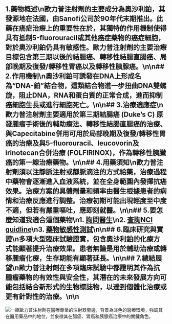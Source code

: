 ## 1.藥物概述\n歐力普注射劑的主要成分為奧沙利鉑，其發源地在法國，由Sanofi公司於90年代末期推出。此藥在癌症治療上的重要性在於，其獨特的作用機制使得具有抵制5-fluorouracil或其他癌症藥物的癌症細胞，對於奧沙利鉑仍具有敏感性。歐力普注射劑的主要治療目標包含第三期以後的結腸癌、轉移性結腸直腸癌、局部晚期及復發/轉移性胃癌以及轉移性胰腺癌。\n\n## 2.作用機制\n奧沙利鉑可誘發在DNA上形成名為“DNA-鉑”結合物，這類結合物進一步扭曲DNA雙螺旋，阻止DNA，RNA和蛋白質的正常合成，進而抑制癌細胞生長或進行細胞死亡。\n\n## 3.治療適應症\n歐力普注射劑主要適用於第三期結腸癌 (Duke’s C) 原發腫瘤手術後的輔助療法、轉移性結腸直腸癌的治療、與Capecitabine併用可用於局部晚期及復發/轉移性胃癌的治療及與5-fluorouracil、leucovorin及irinotecan合併治療 (FOLFIRINOX)，作為轉移性胰臟癌的第一線治療藥物。\n\n## 4.用藥須知\n歐力普注射劑須以注靜脈注射或靜脈滴注的方式給藥，治療過程中藥物會逐漸進入血液系統，並在全身範圍內發揮抗癌效果。治療方案的具體劑量和頻率由醫生根據患者的病情和治療反應進行調整。治療初期可能出現輕度至中度不適，但若有嚴重嘔吐，應即刻就醫。\n\n## 5.要怎麼知道我適合這個藥物\n1. [詢問醫生](./text/1-1.html)\n2. [查詢NCI guidline](./text/1-2.html)\n3. [藥物敏感性測試](./text/1-3.html)\n\n## 6.臨床研究與實證\n多項大型臨床試驗證實，包含奧沙利鉑的化療方式能顯著提升治療效果。患者無論是用於輔助治療或轉移腫瘤化療，生存期能有顯著延長。\n\n## 7.總結展望\n歐力普注射劑在多項臨床試驗中都證明其作為抗腫瘤藥物的有效性與安全性，其潛在的未來發展方向可能包括結合新形式的生物標誌物，以達到個體化治療或更有針對性的治療。\n\n

![一瓶歐力普注射劑在醫療專業的注射器旁邊，背景為淡色的醫療環境，強調其在醫用藥品中的地位，並象徵其在腸癌、胃癌和胰腺癌治療中的關鍵角色。](https://i.imgur.com/t6NRY9b.jpeg)